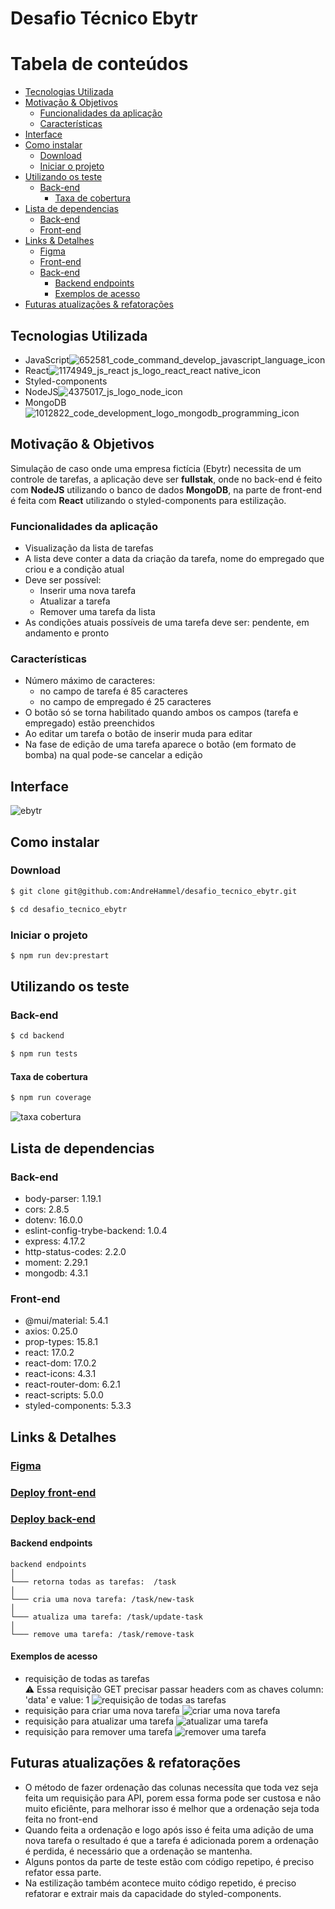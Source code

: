 # Desafio Técnico Ebytr

Tabela de conteúdos
=================
<!--ts-->
  * [Tecnologias Utilizada](#tecnologias-utilizadas)
  * [Motivação & Objetivos](#Motivação--Objetivos)
    * [Funcionalidades da aplicação](#funcionalidades-da-aplicação)
    * [Características](#características)
  * [Interface](#Interface)
  * [Como instalar](#como-instalar)
    * [Download](#download)
    * [Iniciar o projeto](#iniciar-o-projeto)
  * [Utilizando os teste](#utilizando-os-teste)
    * [Back-end](#back-end)
      * [Taxa de cobertura](#taxa-de-cobertura)
  * [Lista de dependencias](#lista-de-dependencias)
    * [Back-end](#back-end)
    * [Front-end](#front-end)
  * [Links & Detalhes](#links--detalhes)
    * [Figma](#figma)
    * [Front-end](#deploy-front-end)
    * [Back-end](#deploy-front-end)
      * [Backend endpoints](#backend-endpoints)
      * [Exemplos de acesso](#exemplos-de-acesso)
  * [Futuras atualizações & refatorações](#futuras-atualizações--refatorações)
<!--te-->
## Tecnologias Utilizada
  - JavaScript![652581_code_command_develop_javascript_language_icon](https://user-images.githubusercontent.com/54488551/154150106-83a4f955-ecdc-4e8d-bb42-370412a1cfe0.png)
  - React![1174949_js_react js_logo_react_react native_icon](https://user-images.githubusercontent.com/54488551/154149932-cd5e451e-4384-40bc-8907-6ee50cb989c5.png)
  - Styled-components
  - NodeJS![4375017_js_logo_node_icon](https://user-images.githubusercontent.com/54488551/154150313-7e77d116-dfe0-4070-9bab-3790f03d0b62.png)
  - MongoDB![1012822_code_development_logo_mongodb_programming_icon](https://user-images.githubusercontent.com/54488551/154150227-4dc78f24-5d20-4f08-bf9a-97f5c45e4c78.png)

## Motivação & Objetivos

  Simulação de caso onde uma empresa fictícia (Ebytr) necessita de um controle de tarefas, a aplicação deve ser **fullstak**, onde no back-end é feito com **NodeJS** utilizando o banco de dados **MongoDB**, na parte de front-end é feita com **React** utilizando o styled-components para estilização.

### Funcionalidades da aplicação

  - Visualização da lista de tarefas
  - A lista deve conter a data da criação da tarefa, nome do empregado que criou e a condição atual
  - Deve ser possível:
      * Inserir uma nova tarefa
      * Atualizar a tarefa
      * Remover uma tarefa da lista
  - As condições atuais possíveis de uma tarefa deve ser: pendente, em andamento e pronto

### Características

  - Número máximo de caracteres:
    * no campo de tarefa é 85 caracteres
    * no campo de empregado é 25 caracteres
  - O botão só se torna habilitado quando ambos os campos (tarefa e empregado) estão preenchidos
  - Ao editar um tarefa o botão de inserir muda para editar
  - Na fase de edição de uma tarefa aparece o botão (em formato de bomba) na qual pode-se cancelar a edição

## Interface
![ebytr](https://user-images.githubusercontent.com/54488551/154064637-8977b188-c114-46da-b5cf-a0caa04482b3.gif)

## Como instalar

### Download

```sh
$ git clone git@github.com:AndreHammel/desafio_tecnico_ebytr.git
```

```sh
$ cd desafio_tecnico_ebytr
```
### Iniciar o projeto

```sh
$ npm run dev:prestart
```

## Utilizando os teste

### Back-end

```sh
$ cd backend
```

```sh
$ npm run tests
```

#### Taxa de cobertura

```sh
$ npm run coverage
```
![taxa cobertura](https://user-images.githubusercontent.com/54488551/154141214-0206fac0-f729-4765-87d2-86d2dce01c1e.png)




## Lista de dependencias

### Back-end

* body-parser: 1.19.1
* cors: 2.8.5
* dotenv: 16.0.0
* eslint-config-trybe-backend: 1.0.4
* express: 4.17.2
* http-status-codes: 2.2.0
* moment: 2.29.1
* mongodb: 4.3.1

### Front-end

* @mui/material: 5.4.1
* axios: 0.25.0
* prop-types: 15.8.1
* react: 17.0.2
* react-dom: 17.0.2
* react-icons: 4.3.1
* react-router-dom: 6.2.1
* react-scripts: 5.0.0
* styled-components: 5.3.3

## Links & Detalhes


### [Figma](https://www.figma.com/file/Vli77MPIoMZMwpqSTtQDrX/Desafio-T%C3%A9cnico---Ebytr?node-id=0%3A1)

### [Deploy front-end](https://frontend-ebytr-1000.herokuapp.com/task-management)

### [Deploy back-end](https://backend-ebytr-1000.herokuapp.com/task)

#### Backend endpoints
```
backend endpoints
│
└─── retorna todas as tarefas:  /task
│
└─── cria uma nova tarefa: /task/new-task
│
└─── atualiza uma tarefa: /task/update-task
│
└─── remove uma tarefa: /task/remove-task
```
#### Exemplos de acesso

* requisição de todas as tarefas\
:warning: Essa requisição GET precisar passar headers com as chaves column: 'data' e value: 1
![requisição de todas as tarefas](https://user-images.githubusercontent.com/54488551/154137855-a96789cc-4ff0-440c-80e2-ea8963736425.png)
* requisição para criar uma nova tarefa
![criar uma nova tarefa](https://user-images.githubusercontent.com/54488551/154138040-a85cdaf5-c6fb-4ccd-87cb-8bfcbf5bbdc8.png)
* requisição para atualizar uma tarefa
![atualizar uma tarefa](https://user-images.githubusercontent.com/54488551/154138074-7d552ef1-c297-448f-a84a-509c87f30167.png)
* requisição para remover uma tarefa
![remover uma tarefa](https://user-images.githubusercontent.com/54488551/154138086-2142a0c2-88b6-4512-9412-3c5bc85664af.png)

## Futuras atualizações & refatorações

* O método de fazer ordenação das colunas necessíta que toda vez seja feita um requisição para API, porem essa forma pode ser custosa e não muito eficiênte, para melhorar isso é melhor que a ordenação seja toda feita no front-end
* Quando feita a ordenação e logo após isso é feita uma adição de uma nova tarefa o resultado é que a tarefa é adicionada  porem a ordenação é perdida, é necessário que a ordenação se mantenha.
* Alguns pontos da parte de teste estão com código repetipo, é preciso refator essa parte.
* Na estilização também acontece muito código repetido, é preciso refatorar e extrair mais da capacidade do styled-components.